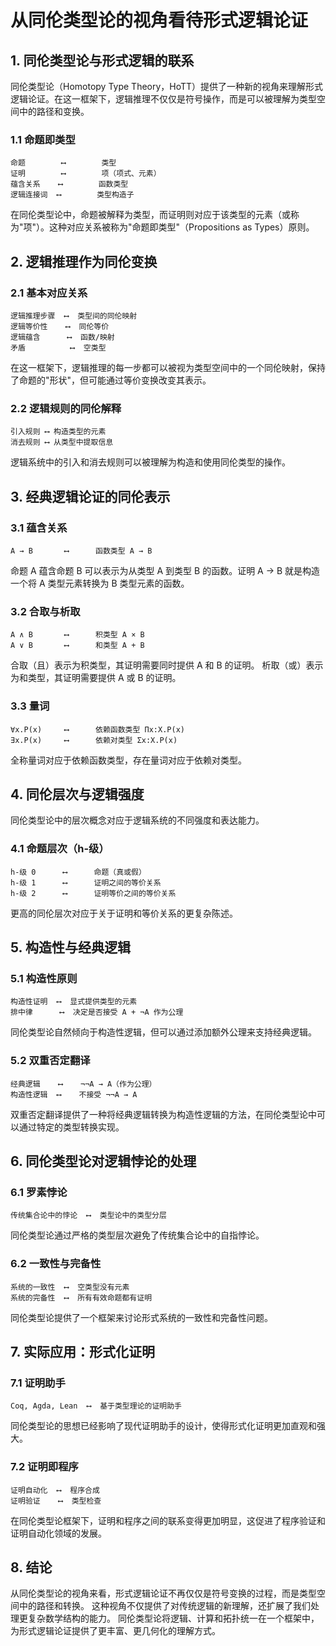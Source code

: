 # 从同伦类型论的视角看待形式逻辑论证

## 1. 同伦类型论与形式逻辑的联系

同伦类型论（Homotopy Type Theory，HoTT）提供了一种新的视角来理解形式逻辑论证。在这一框架下，逻辑推理不仅仅是符号操作，而是可以被理解为类型空间中的路径和变换。

### 1.1 命题即类型

```text
命题        ⟷        类型
证明        ⟷        项（项式、元素）
蕴含关系    ⟷        函数类型
逻辑连接词  ⟷        类型构造子
```

在同伦类型论中，命题被解释为类型，而证明则对应于该类型的元素（或称为"项"）。这种对应关系被称为"命题即类型"（Propositions as Types）原则。

## 2. 逻辑推理作为同伦变换

### 2.1 基本对应关系

```text
逻辑推理步骤  ⟷  类型间的同伦映射
逻辑等价性    ⟷  同伦等价
逻辑蕴含      ⟷  函数/映射
矛盾          ⟷  空类型
```

在这一框架下，逻辑推理的每一步都可以被视为类型空间中的一个同伦映射，保持了命题的"形状"，但可能通过等价变换改变其表示。

### 2.2 逻辑规则的同伦解释

```text
引入规则 ⟷ 构造类型的元素
消去规则 ⟷ 从类型中提取信息
```

逻辑系统中的引入和消去规则可以被理解为构造和使用同伦类型的操作。

## 3. 经典逻辑论证的同伦表示

### 3.1 蕴含关系

```text
A → B       ⟷      函数类型 A → B
```

命题 A 蕴含命题 B 可以表示为从类型 A 到类型 B 的函数。证明 A → B 就是构造一个将 A 类型元素转换为 B 类型元素的函数。

### 3.2 合取与析取

```text
A ∧ B       ⟷      积类型 A × B
A ∨ B       ⟷      和类型 A + B
```

合取（且）表示为积类型，其证明需要同时提供 A 和 B 的证明。
析取（或）表示为和类型，其证明需要提供 A 或 B 的证明。

### 3.3 量词

```text
∀x.P(x)     ⟷      依赖函数类型 Πx:X.P(x)
∃x.P(x)     ⟷      依赖对类型 Σx:X.P(x)
```

全称量词对应于依赖函数类型，存在量词对应于依赖对类型。

## 4. 同伦层次与逻辑强度

同伦类型论中的层次概念对应于逻辑系统的不同强度和表达能力。

### 4.1 命题层次（h-级）

```text
h-级 0      ⟷      命题（真或假）
h-级 1      ⟷      证明之间的等价关系
h-级 2      ⟷      证明等价之间的等价关系
```

更高的同伦层次对应于关于证明和等价关系的更复杂陈述。

## 5. 构造性与经典逻辑

### 5.1 构造性原则

```text
构造性证明  ⟷  显式提供类型的元素
排中律      ⟷  决定是否接受 A + ¬A 作为公理
```

同伦类型论自然倾向于构造性逻辑，但可以通过添加额外公理来支持经典逻辑。

### 5.2 双重否定翻译

```text
经典逻辑    ⟷    ¬¬A → A（作为公理）
构造性逻辑  ⟷    不接受 ¬¬A → A
```

双重否定翻译提供了一种将经典逻辑转换为构造性逻辑的方法，在同伦类型论中可以通过特定的类型转换实现。

## 6. 同伦类型论对逻辑悖论的处理

### 6.1 罗素悖论

```text
传统集合论中的悖论  ⟷  类型论中的类型分层
```

同伦类型论通过严格的类型层次避免了传统集合论中的自指悖论。

### 6.2 一致性与完备性

```text
系统的一致性  ⟷  空类型没有元素
系统的完备性  ⟷  所有有效命题都有证明
```

同伦类型论提供了一个框架来讨论形式系统的一致性和完备性问题。

## 7. 实际应用：形式化证明

### 7.1 证明助手

```text
Coq, Agda, Lean  ⟷  基于类型理论的证明助手
```

同伦类型论的思想已经影响了现代证明助手的设计，使得形式化证明更加直观和强大。

### 7.2 证明即程序

```text
证明自动化  ⟷  程序合成
证明验证    ⟷  类型检查
```

在同伦类型论框架下，证明和程序之间的联系变得更加明显，这促进了程序验证和证明自动化领域的发展。

## 8. 结论

从同伦类型论的视角来看，形式逻辑论证不再仅仅是符号变换的过程，而是类型空间中的路径和转换。
这种视角不仅提供了对传统逻辑的新理解，还扩展了我们处理更复杂数学结构的能力。
同伦类型论将逻辑、计算和拓扑统一在一个框架中，为形式逻辑论证提供了更丰富、更几何化的理解方式。
